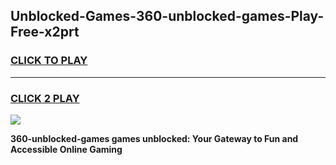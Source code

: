 
## Unblocked-Games-360-unblocked-games-Play-Free-x2prt
<h3>
<a href="https://premium76.site?title=360-unblocked-games&ref=20M">CLICK TO PLAY</a></h3>
<hr>

<h3>
<a href="https://premium76.site?title=360-unblocked-games&ref=20M">CLICK 2 PLAY</a>
  
</h3>

<a href="https://premium76.site?title=360-unblocked-games&ref=19M"><img src="https://clearcache.store/games.png"></a>


**360-unblocked-games games unblocked: Your Gateway to Fun and Accessible Online Gaming**
